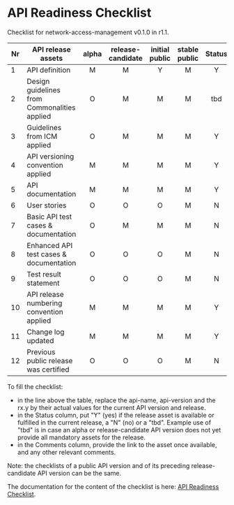 # API Readiness Checklist

Checklist for network-access-management v0.1.0 in r1.1.

| Nr | API release assets  | alpha | release-candidate |  initial<br>public | stable<br> public | Status | Comments |
|----|----------------------------------------------|:-----:|:-----------------:|:-------:|:------:|:----:|:----:|
|  1 | API definition                               |   M   |         M         |    Y    |    M   | Y    | [link](../../code/API_definitions/network_access_management.yaml) |
|  2 | Design guidelines from Commonalities applied |   O   |         M         |    M    |    M   | tbd  |      |
|  3 | Guidelines from ICM applied                  |   O   |         M         |    M    |    M   | Y    |      |
|  4 | API versioning convention applied            |   M   |         M         |    M    |    M   | Y    |      |
|  5 | API documentation                            |   M   |         M         |    M    |    M   | Y    | inline in YAML |
|  6 | User stories                                 |   O   |         O         |    O    |    M   | N    | link |
|  7 | Basic API test cases & documentation         |   O   |         M         |    M    |    M   | N    | link |
|  8 | Enhanced API test cases & documentation      |   O   |         O         |    O    |    M   | N    | link |
|  9 | Test result statement                        |   O   |         O         |    O    |    M   | N    | link |
| 10 | API release numbering convention applied     |   M   |         M         |    M    |    M   | Y    |      |
| 11 | Change log updated                           |   M   |         M         |    M    |    M   | Y    | [link](../../CHANGELOG.md) |
| 12 | Previous public release was certified        |   O   |         O         |    O    |    M   | N    |      |

To fill the checklist:

- in the line above the table, replace the api-name, api-version and the rx.y by their actual values for the current API version and release.
- in the Status column, put "Y" (yes) if the release asset is available or fulfilled in the current release, a "N" (no) or a "tbd". Example use of "tbd" is in case an alpha or release-candidate API version does not yet provide all mandatory assets for the release.
- in the Comments column, provide the link to the asset once available, and any other relevant comments.

Note: the checklists of a public API version and of its preceding release-candidate API version can be the same.

The documentation for the content of the checklist is here: [API Readiness Checklist](https://wiki.camaraproject.org/display/CAM/API+Release+Process#APIReleaseProcess-APIreadinesschecklist).

